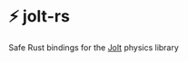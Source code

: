 # ⚡ jolt-rs

Safe Rust bindings for the [Jolt](https://github.com/jrouwe/JoltPhysics) physics library
